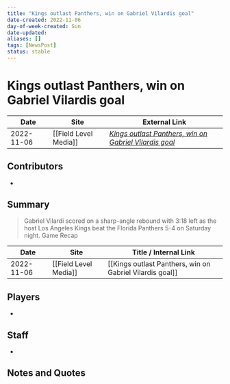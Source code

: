```yaml
---
title: "Kings outlast Panthers, win on Gabriel Vilardis goal"
date-created: 2022-11-06
day-of-week-created: Sun
date-updated: 
aliases: []
tags: [NewsPost]
status: stable
---
```


# Kings outlast Panthers, win on Gabriel Vilardis goal

| Date       | Site | External Link                                                                                                                                   |
| ---------- | ---- | ----------------------------------------------------------------------------------------------------------------------------------------------- |
| 2022-11-06 | [[Field Level Media]]     | [*Kings outlast Panthers, win on Gabriel Vilardis goal*](https://fieldlevelmedia.com/news/kings-outlast-panthers-win-on-gabriel-vilardis-goal/) |

## Contributors
- 

## Summary
> Gabriel Vilardi scored on a sharp-angle rebound with 3:18 left as the host Los Angeles Kings beat the Florida Panthers 5-4 on Saturday night.
> Game Recap

| Date | Site | Title / Internal Link | 
| ---- | ---- | --------------------- |
| 2022-11-06 | [[Field Level Media]]   | [[Kings outlast Panthers, win on Gabriel Vilardis goal]]     |

## Players
- 

## Staff
- 

## Notes and Quotes
> 

